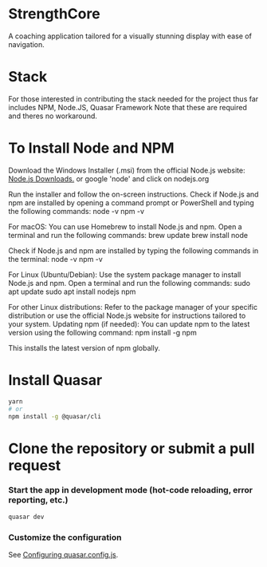 # StrengthCore
A coaching application tailored for a visually stunning display with ease of navigation.

# Stack
For those interested in contributing the stack needed for the project thus far includes
NPM, Node.JS, Quasar Framework
Note that these are required and theres no workaround.

# To Install Node and NPM
Download the Windows Installer (.msi) from the official Node.js website: [Node.js Downloads.](https://nodejs.org/en)
or google 'node' and click on nodejs.org

Run the installer and follow the on-screen instructions.
Check if Node.js and npm are installed by opening a command prompt or PowerShell and typing the following commands:
node -v
npm -v

For macOS:
You can use Homebrew to install Node.js and npm. Open a terminal and run the following commands:
brew update
brew install node

Check if Node.js and npm are installed by typing the following commands in the terminal:
node -v
npm -v

For Linux (Ubuntu/Debian):
Use the system package manager to install Node.js and npm. Open a terminal and run the following commands:
sudo apt update
sudo apt install nodejs npm

For other Linux distributions:
Refer to the package manager of your specific distribution or use the official Node.js website for instructions tailored to your system.
Updating npm (if needed):
You can update npm to the latest version using the following command:
npm install -g npm

This installs the latest version of npm globally.

# Install Quasar
```bash
yarn
# or
npm install -g @quasar/cli
```
# Clone the repository or submit a pull request

### Start the app in development mode (hot-code reloading, error reporting, etc.)
```bash
quasar dev
```

### Customize the configuration
See [Configuring quasar.config.js](https://v2.quasar.dev/quasar-cli-vite/quasar-config-js).
